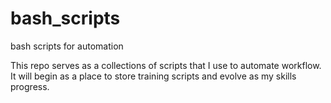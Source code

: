 # bash_scripts
bash scripts for automation

This repo serves as a collections of scripts that I use to automate workflow. It will begin as a place to store training scripts and evolve as my skills progress.
